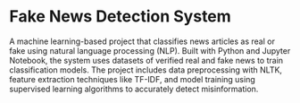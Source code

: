 # Fake News Detection System
A machine learning-based project that classifies news articles as real or fake using natural language processing (NLP). Built with Python and Jupyter Notebook, the system uses datasets of verified real and fake news to train classification models. The project includes data preprocessing with NLTK, feature extraction techniques like TF-IDF, and model training using supervised learning algorithms to accurately detect misinformation.

